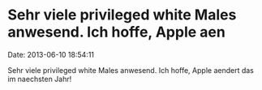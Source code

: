 Sehr viele privileged white Males anwesend. Ich hoffe, Apple aen
================================================================

Date: 2013-06-10 18:54:11

Sehr viele privileged white Males anwesend. Ich hoffe, Apple aendert das
im naechsten Jahr!
